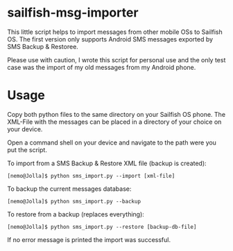 # sailfish-msg-importer
This little script helps to import messages from other mobile OSs to Sailfish OS. The first version only supports Android SMS messages exported by SMS Backup &amp; Restoree.


Please use with caution, I wrote this script for personal use and the only test case was the import of my old messages from my Android phone.
# Usage

Copy both python files to the same directory on your Sailfish OS phone. The XML-File with the messages can be placed in a directory of your choice on your device.

Open a command shell on your device and navigate to the path were you put the script.

To import from a SMS Backup & Restore XML file (backup is created):

    [nemo@Jolla]$ python sms_import.py --import [xml-file]
    
To backup the current messages database:

    [nemo@Jolla]$ python sms_import.py --backup
    
To restore from a backup (replaces everything):

    [nemo@Jolla]$ python sms_import.py --restore [backup-db-file]

If no error message is printed the import was successful.
